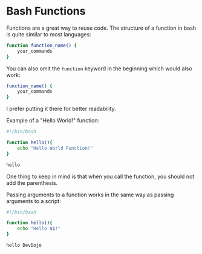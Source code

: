 # Bash Functions

Functions are a great way to reuse code. The structure of a function in bash is quite similar to most languages:

```bash
function function_name() {
    your_commands
}
```

You can also omit the `function` keyword in the beginning which would also work:

```bash
function_name() {
    your_commands
}
```

I prefer putting it there for better readability.

Example of a "Hello World!" function:

```bash
#!/bin/bash

function hello(){
    echo "Hello World Function!"
}

hello
```

One thing to keep in mind is that when you call the function, you should not add the parenthesis.

Passing arguments to a function works in the same way as passing arguments to a script:

```bash
#!/bin/bash

function hello(){
    echo "Hello $1!"
}

hello DevDojo
```